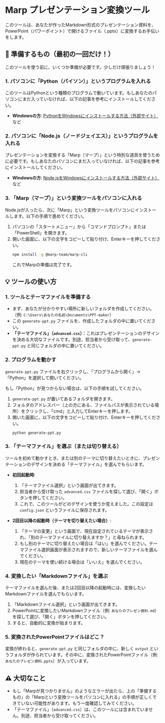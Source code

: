 # Marp プレゼンテーション変換ツール

このツールは、あなたが作ったMarkdown形式のプレゼンテーション資料を、PowerPoint（パワーポイント）で開けるファイル（.pptx）に変換するお手伝いをします。

## 🚀 準備するもの（最初の一回だけ！）

このツールを使う前に、いくつか準備が必要です。少しだけ頑張りましょう！

### 1. パソコンに「Python（パイソン）」というプログラムを入れる

このツールはPythonという種類のプログラムで動いています。もしあなたのパソコンにまだ入っていなければ、以下の記事を参考にインストールしてください。

-   **Windowsの方**: [PythonをWindowsにインストールする方法（外部サイト）](https://www.javadrive.jp/python/install/index1.html) など

### 2. パソコンに「Node.js（ノードジェイエス）」というプログラムを入れる

プレゼンテーションを変換する「Marp（マープ）」という特別な道具を使うために必要です。もしあなたのパソコンにまだ入っていなければ、以下の記事を参考にインストールしてください。

-   **Windowsの方**: [Node.jsをWindowsにインストールする方法（外部サイト）](http://zenn.dev/kuuki/articles/windows-nodejs-install) など

### 3. 「Marp（マープ）」という変換ツールをパソコンに入れる

Node.jsが入ったら、次に「Marp」という変換ツールをパソコンにインストールします。以下の手順で進めてください。

1.  パソコンの「スタートメニュー」から「コマンドプロンプト」または「PowerShell」を開きます。
2.  開いた画面に、以下の文字をコピーして貼り付け、Enterキーを押してください。
    ```bash
    npm install -g @marp-team/marp-cli
    ```
    これでMarpの準備は完了です。

## 💡 ツールの使い方

### 1. ツールとテーマファイルを準備する

-   まず、あなたが分かりやすい場所に新しいフォルダを作成してください。（例: `C:\Users\あなたの名前\Documents\PPT-maker`）
-   この `generate-ppt.py` ファイルを、作成したフォルダの中に置いてください。
-   **「テーマファイル」（`advanced.css`）**：これはプレゼンテーションのデザインを決める大切なファイルです。別途、担当者から受け取って、`generate-ppt.py` と同じフォルダの中に置いてください。

### 2. プログラムを動かす

`generate-ppt.py` ファイルを右クリックし、「プログラムから開く」→「Python」を選択して開いてください。

もし「Python」が見つからない場合は、以下の手順を試してください。

1.  `generate-ppt.py` が置いてあるフォルダを開きます。
2.  フォルダのアドレスバー（上の方にある、ファイルパスが表示されている場所）をクリックし、「cmd」と入力してEnterキーを押します。
3.  開いた画面に、以下の文字をコピーして貼り付け、Enterキーを押してください。
    ```bash
    python generate-ppt.py
    ```

### 3. 「テーマファイル」を選ぶ（または切り替える）

ツールを初めて動かすとき、または別のテーマに切り替えたいときに、プレゼンテーションのデザインを決める「テーマファイル」を選んでもらいます。

-   **初回起動時**:
    1.  「テーマファイル選択」という画面が出てきます。
    2.  担当者から受け取った `advanced.css` ファイルを探して選び、「開く」ボタンを押してください。
    3.  これで、このツールがどのデザインを使うか覚えました。この設定は `config.json` というファイルに保存されます。

-   **2回目以降の起動時（テーマを切り替えたい場合）**:
    1.  「テーマの変更」という画面で、現在設定されているテーマが表示され、「別のテーマファイルに切り替えますか？」と尋ねられます。
    2.  もし別のテーマに切り替えたい場合は「はい」を選んでください。テーマファイル選択画面が表示されますので、新しいテーマファイルを選んでください。
    3.  現在のテーマを使い続ける場合は「いいえ」を選んでください。

### 4. 変換したい「Markdownファイル」を選ぶ

テーマファイルを選んだ後、または2回目以降の起動時には、変換したいMarkdownファイルを選んでもらいます。

1.  「Markdownファイル選択」という画面が出てきます。
2.  PowerPointに変換したいMarkdownファイル（例: `あなたのプレゼン資料.md`）を探して選び、「開く」ボタンを押してください。
3.  すると、自動的に変換が始まります。

### 5. 変換されたPowerPointファイルはどこ？

変換が終わると、`generate-ppt.py` と同じフォルダの中に、新しく `output` というフォルダが作られています。その中に、変換されたPowerPointファイル（例: `あなたのプレゼン資料.pptx`）が入っています。

## ⚠️ 大切なこと

-   もし「Marpが見つかりません」のようなエラーが出たら、上の「準備するもの」の「Marpという変換ツールをパソコンに入れる」の手順が正しくできていない可能性があります。もう一度確認してみてください。
-   「テーマファイル」（`advanced.css`）は、このツールには含まれていません。別途、担当者から受け取ってください。